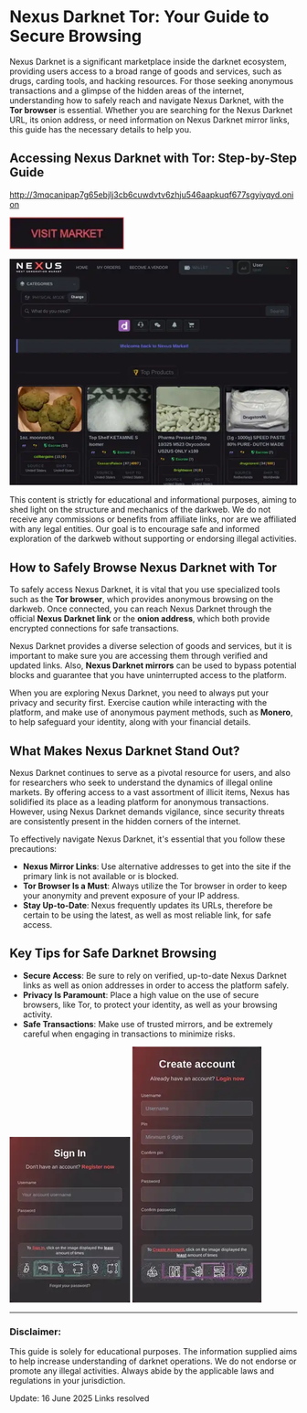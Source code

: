 # Nexus Darknet Tor: Your Guide to Secure Browsing

Nexus Darknet is a significant marketplace inside the darknet ecosystem, providing users access to a broad range of goods and services, such as drugs, carding tools, and hacking resources. For those seeking anonymous transactions and a glimpse of the hidden areas of the internet, understanding how to safely reach and navigate Nexus Darknet, with the **Tor browser** is essential. Whether you are searching for the Nexus Darknet URL, its onion address, or need information on Nexus Darknet mirror links, this guide has the necessary details to help you.

## Accessing Nexus Darknet with Tor: Step-by-Step Guide

http://3mqcanipap7g65ebjlj3cb6cuwdvtv6zhju546aapkuqf677sgyiyqyd.onion

[<img src="/resources/document.webp" width="200">](http://3mqcanipap7g65ebjlj3cb6cuwdvtv6zhju546aapkuqf677sgyiyqyd.onion)

<a href="http://3mqcanipap7g65ebjlj3cb6cuwdvtv6zhju546aapkuqf677sgyiyqyd.onion"><img src="/resources/cache.webp" alt="image" style="max-width: 100%;"></a>

This content is strictly for educational and informational purposes, aiming to shed light on the structure and mechanics of the darkweb. We do not receive any commissions or benefits from affiliate links, nor are we affiliated with any legal entities. Our goal is to encourage safe and informed exploration of the darkweb without supporting or endorsing illegal activities.

## How to Safely Browse Nexus Darknet with Tor

To safely access Nexus Darknet, it is vital that you use specialized tools such as the **Tor browser**, which provides anonymous browsing on the darkweb. Once connected, you can reach Nexus Darknet through the official **Nexus Darknet link** or the **onion address**, which both provide encrypted connections for safe transactions.

Nexus Darknet provides a diverse selection of goods and services, but it is important to make sure you are accessing them through verified and updated links. Also, **Nexus Darknet mirrors** can be used to bypass potential blocks and guarantee that you have uninterrupted access to the platform.

When you are exploring Nexus Darknet, you need to always put your privacy and security first. Exercise caution while interacting with the platform, and make use of anonymous payment methods, such as **Monero**, to help safeguard your identity, along with your financial details.

## What Makes Nexus Darknet Stand Out?

Nexus Darknet continues to serve as a pivotal resource for users, and also for researchers who seek to understand the dynamics of illegal online markets. By offering access to a vast assortment of illicit items, Nexus has solidified its place as a leading platform for anonymous transactions. However, using Nexus Darknet demands vigilance, since security threats are consistently present in the hidden corners of the internet.

To effectively navigate Nexus Darknet, it's essential that you follow these precautions:

-   **Nexus Mirror Links**: Use alternative addresses to get into the site if the primary link is not available or is blocked.
-   **Tor Browser Is a Must**: Always utilize the Tor browser in order to keep your anonymity and prevent exposure of your IP address.
-   **Stay Up-to-Date**: Nexus frequently updates its URLs, therefore be certain to be using the latest, as well as most reliable link, for safe access.

## Key Tips for Safe Darknet Browsing

-   **Secure Access**: Be sure to rely on verified, up-to-date Nexus Darknet links as well as onion addresses in order to access the platform safely.
-   **Privacy Is Paramount**: Place a high value on the use of secure browsers, like Tor, to protect your identity, as well as your browsing activity.
-   **Safe Transactions**: Make use of trusted mirrors, and be extremely careful when engaging in transactions to minimize risks.

<a href="http://3mqcanipap7g65ebjlj3cb6cuwdvtv6zhju546aapkuqf677sgyiyqyd.onion"><img src="/resources/widget.webp" alt="image" style="max-width: 100%;"></a>
<a href="http://3mqcanipap7g65ebjlj3cb6cuwdvtv6zhju546aapkuqf677sgyiyqyd.onion"><img src="/resources/footer.webp" alt="image" style="max-width: 100%;"></a>

---

### Disclaimer:

This guide is solely for educational purposes. The information supplied aims to help increase understanding of darknet operations. We do not endorse or promote any illegal activities. Always abide by the applicable laws and regulations in your jurisdiction.





Update:  16 June 2025 Links resolved